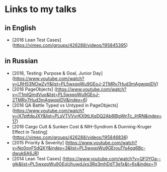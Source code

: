 # Links to my talks

## in English
 - [2016 Lean Test Cases] (https://vimeo.com/groups/426288/videos/195845395)

## in Russian
- [2016, Testing: Purpose & Goal, Junior Day] (https://www.youtube.com/watch?v=LRH53NOwZyY&list=PL5wxqoWu9GEoJ-2TMRv7Hud3mAgwqplDV)
- [2016 PageObjects]
(https://www.youtube.com/watch?v=jT1mIQmdVuo&list=PL5wxqoWu9GEoJ-2TMRv7Hud3mAgwqplDV&index=6)
- [2016 QA Battle Typed vs Untyped in PageObjects]
(https://www.youtube.com/watch?v=iX7ptfdpJXY&list=PLsVTVVvrKX9tLKqDQ2Ab8lBgWnTc_iHRN&index=17)
- [2016 Cargo Cult & Sunken Cost & NIH-Syndrom & Dunning-Kruger Effect in Testing]
(https://vimeo.com/groups/426288/videos/195846836)
- [2015 Priority & Severity]
(https://www.youtube.com/watch?v=No0oyF5dQXY&index=3&list=PL5wxqoWu9GErouTfs4gq6Bc-dwuk6A6JR)
- [2014 Lean Test Cases]
(https://www.youtube.com/watch?v=QF0YOa--glk&list=PL5wxqoWu9GEqUhuwdJxs3Rq3mhDdT3e1x&t=6s&index=1)
